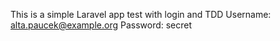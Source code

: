 This is a simple Laravel app test with login and TDD Username: alta.paucek@example.org Password: secret
